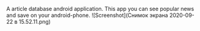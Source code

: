 A article database android application. This app you can see popular news and save on your android-phone. 
![Screenshot](Снимок экрана 2020-09-22 в 15.52.11.png)
